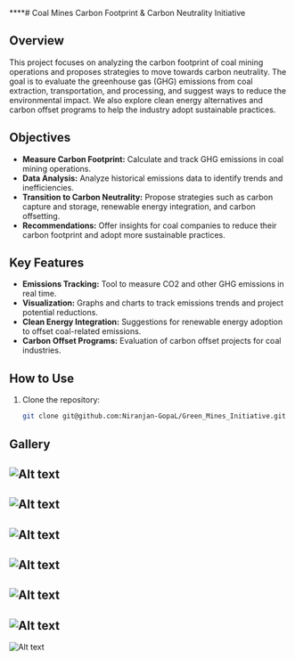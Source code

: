 ****# Coal Mines Carbon Footprint & Carbon Neutrality Initiative

## Overview
This project focuses on analyzing the carbon footprint of coal mining operations and proposes strategies to move towards carbon neutrality. The goal is to evaluate the greenhouse gas (GHG) emissions from coal extraction, transportation, and processing, and suggest ways to reduce the environmental impact. We also explore clean energy alternatives and carbon offset programs to help the industry adopt sustainable practices.

## Objectives
- **Measure Carbon Footprint:** Calculate and track GHG emissions in coal mining operations.
- **Data Analysis:** Analyze historical emissions data to identify trends and inefficiencies.
- **Transition to Carbon Neutrality:** Propose strategies such as carbon capture and storage, renewable energy integration, and carbon offsetting.
- **Recommendations:** Offer insights for coal companies to reduce their carbon footprint and adopt more sustainable practices.

## Key Features
- **Emissions Tracking:** Tool to measure CO2 and other GHG emissions in real time.
- **Visualization:** Graphs and charts to track emissions trends and project potential reductions.
- **Clean Energy Integration:** Suggestions for renewable energy adoption to offset coal-related emissions.
- **Carbon Offset Programs:** Evaluation of carbon offset projects for coal industries.

## How to Use
1. Clone the repository:
   ```bash
   git clone git@github.com:Niranjan-GopaL/Green_Mines_Initiative.git

## Gallery

![Alt text](./images/1_.png)
--
![Alt text](./images/1.png)
--
![Alt text](./images/2.png)
--
![Alt text](./images/3.png)
--
![Alt text](./images/4.png)
--
![Alt text](./images/5.png)
--
![Alt text](./images/6.png)